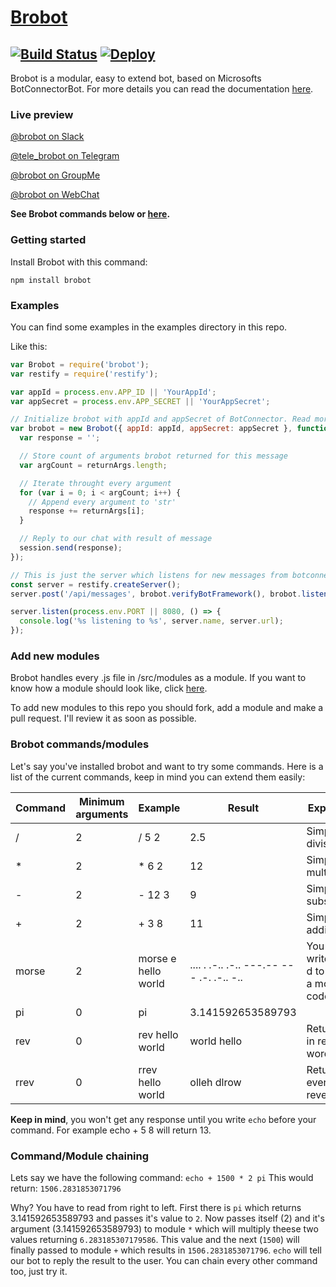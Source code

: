 


# [Brobot](https://knock-in.github.io/brobot)
[![Build Status](https://travis-ci.org/knock-in/brobot.svg?branch=development)](https://travis-ci.org/knock-in/brobot) [![Deploy](https://www.herokucdn.com/deploy/button.svg)](https://heroku.com/deploy?template=https://github.com/knock-in/brobot/tree/master)
---

Brobot is a modular, easy to extend bot, based on Microsofts BotConnectorBot. For more details you can read the documentation [here](http://knock-in.github.io/brobot).

### Live preview
[@brobot on Slack](https://slack.com/oauth/authorize?scope=incoming-webhook,bot&client_id=31074109043.31129660737&redirect_uri=https%3a%2f%2fslack.botframework.com%2fHome%2fauth&state=brobot)

[@tele_brobot on Telegram](https://telegram.me/tele_brobot)

[@brobot on GroupMe](https://groupme.botframework.com/?botId=brobot)

[@brobot on WebChat](https://webchat.botframework.com/embed/brobot?s=obSPJv6ZvGY.cwA.7-M.MoqOAFyt2tL0yvHx3F8hjJAR7AaIasHdwc1lfpD2fsA)

**See Brobot commands below or [here](http://knock-in.github.io/brobot/#toc5__anchor).**


### Getting started

Install Brobot with this command:

`npm install brobot`

### Examples

You can find some examples in the examples directory in this repo.

Like this:

```javascript
var Brobot = require('brobot');
var restify = require('restify');

var appId = process.env.APP_ID || 'YourAppId';
var appSecret = process.env.APP_SECRET || 'YourAppSecret';

// Initialize brobot with appId and appSecret of BotConnector. Read more: http://docs.botframework.com/connector/getstarted/#navtitle
var brobot = new Brobot({ appId: appId, appSecret: appSecret }, function(session, returnArgs) {
  var response = '';

  // Store count of arguments brobot returned for this message
  var argCount = returnArgs.length;

  // Iterate throught every argument
  for (var i = 0; i < argCount; i++) {
    // Append every argument to 'str'
    response += returnArgs[i];
  }

  // Reply to our chat with result of message
  session.send(response);
});

// This is just the server which listens for new messages from botconnector
const server = restify.createServer();
server.post('/api/messages', brobot.verifyBotFramework(), brobot.listen());

server.listen(process.env.PORT || 8080, () => {
  console.log('%s listening to %s', server.name, server.url);
});
```

### Add new modules

Brobot handles every .js file in /src/modules as a module. If you want to know how a module should look like, click [here](http://knock-in.github.io/brobot/docco/exampleModule.html).

To add new modules to this repo you should fork, add a module and make a pull request. I'll review it as soon as possible.

### Brobot commands/modules

Let's say you've installed brobot and want to try some commands.
Here is a list of the current commands, keep in mind you can extend them easily:

| Command | Minimum arguments | Example             | Result                                   | Explaination                                       |
|---------|-------------------|---------------------|------------------------------------------|----------------------------------------------------|
| /       | 2                 | / 5 2               | 2.5                                      | Simple division                                    |
| *       | 2                 | * 6 2               | 12                                       | Simple multiplication                              |
| -       | 2                 | - 12 3              | 9                                        | Simple substraction                                |
| +       | 2                 | + 3 8               | 11                                       | Simple addition                                    |
| morse   | 2                 | morse e hello world | .... . .-.. .-.. ---.-- --- .-. .-.. -.. | You can also write morse d to decrypt a morse code |
| pi      | 0                 | pi                  | 3.141592653589793                        |                                                    |
| rev     | 0                 | rev hello world     | world hello                              | Returns input in reversed word order               |
| rrev    | 0                 | rrev hello world    | olleh dlrow                              | Returns every word reversed                        |

**Keep in mind**, you won't get any response until you write `echo` before your command. For example echo + 5 8 will return 13.

### Command/Module chaining

Lets say we have the following command: `echo + 1500 * 2 pi`
This would return: `1506.2831853071796`

Why? You have to read from right to left. First there is `pi` which returns 3.141592653589793 and passes it's value to `2`.
Now passes itself (2) and it's argument (3.141592653589793) to module `*` which will multiply theese two values returning `6.283185307179586`.
This value and the next (`1500`) will finally passed to module `+` which results in `1506.2831853071796`.
`echo` will tell our bot to reply the result to the user. You can chain every other command too, just try it.